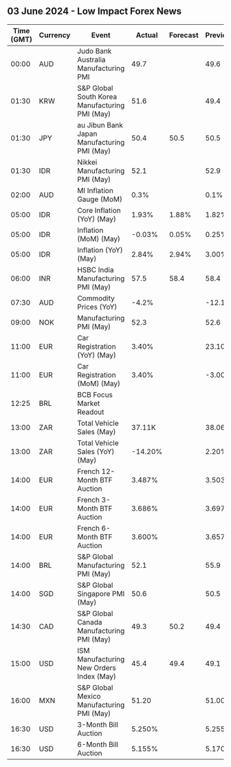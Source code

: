 ## 03 June 2024 - Low Impact Forex News

| Time (GMT) | Currency | Event | Actual | Forecast | Previous |
|------|----------|-------|--------|----------|----------|
| 00:00 | AUD | Judo Bank Australia Manufacturing PMI | 49.7 |  | 49.6 |
| 01:30 | KRW | S&P Global South Korea Manufacturing PMI (May) | 51.6 |  | 49.4 |
| 01:30 | JPY | au Jibun Bank Japan Manufacturing PMI (May) | 50.4 | 50.5 | 50.5 |
| 01:30 | IDR | Nikkei Manufacturing PMI (May) | 52.1 |  | 52.9 |
| 02:00 | AUD | MI Inflation Gauge (MoM) | 0.3% |  | 0.1% |
| 05:00 | IDR | Core Inflation (YoY) (May) | 1.93% | 1.88% | 1.82% |
| 05:00 | IDR | Inflation (MoM) (May) | -0.03% | 0.05% | 0.25% |
| 05:00 | IDR | Inflation (YoY) (May) | 2.84% | 2.94% | 3.00% |
| 06:00 | INR | HSBC India Manufacturing PMI (May) | 57.5 | 58.4 | 58.4 |
| 07:30 | AUD | Commodity Prices (YoY) | -4.2% |  | -12.1% |
| 09:00 | NOK | Manufacturing PMI (May) | 52.3 |  | 52.6 |
| 11:00 | EUR | Car Registration (YoY) (May) | 3.40% |  | 23.10% |
| 11:00 | EUR | Car Registration (MoM) (May) | 3.40% |  | -3.00% |
| 12:25 | BRL | BCB Focus Market Readout |  |  |  |
| 13:00 | ZAR | Total Vehicle Sales (May) | 37.11K |  | 38.06K |
| 13:00 | ZAR | Total Vehicle Sales (YoY) (May) | -14.20% |  | 2.20% |
| 14:00 | EUR | French 12-Month BTF Auction | 3.487% |  | 3.503% |
| 14:00 | EUR | French 3-Month BTF Auction | 3.686% |  | 3.697% |
| 14:00 | EUR | French 6-Month BTF Auction | 3.600% |  | 3.657% |
| 14:00 | BRL | S&P Global Manufacturing PMI (May) | 52.1 |  | 55.9 |
| 14:00 | SGD | S&P Global Singapore PMI (May) | 50.6 |  | 50.5 |
| 14:30 | CAD | S&P Global Canada Manufacturing PMI (May) | 49.3 | 50.2 | 49.4 |
| 15:00 | USD | ISM Manufacturing New Orders Index (May) | 45.4 | 49.4 | 49.1 |
| 16:00 | MXN | S&P Global Mexico Manufacturing PMI (May) | 51.20 |  | 51.00 |
| 16:30 | USD | 3-Month Bill Auction | 5.250% |  | 5.255% |
| 16:30 | USD | 6-Month Bill Auction | 5.155% |  | 5.170% |
